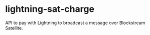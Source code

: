 # lightning-sat-charge

API to pay with Lightning to broadcast a message over Blockstream Satellite.